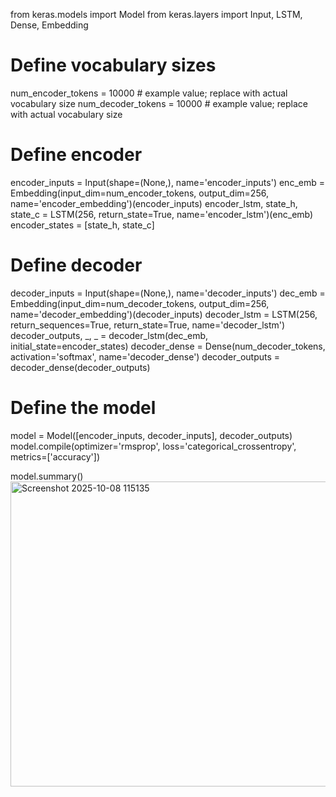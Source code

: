 from keras.models import Model
from keras.layers import Input, LSTM, Dense, Embedding

# Define vocabulary sizes
num_encoder_tokens = 10000  # example value; replace with actual vocabulary size
num_decoder_tokens = 10000  # example value; replace with actual vocabulary size

# Define encoder
encoder_inputs = Input(shape=(None,), name='encoder_inputs')
enc_emb = Embedding(input_dim=num_encoder_tokens, output_dim=256, name='encoder_embedding')(encoder_inputs)
encoder_lstm, state_h, state_c = LSTM(256, return_state=True, name='encoder_lstm')(enc_emb)
encoder_states = [state_h, state_c]

# Define decoder
decoder_inputs = Input(shape=(None,), name='decoder_inputs')
dec_emb = Embedding(input_dim=num_decoder_tokens, output_dim=256, name='decoder_embedding')(decoder_inputs)
decoder_lstm = LSTM(256, return_sequences=True, return_state=True, name='decoder_lstm')
decoder_outputs, _, _ = decoder_lstm(dec_emb, initial_state=encoder_states)
decoder_dense = Dense(num_decoder_tokens, activation='softmax', name='decoder_dense')
decoder_outputs = decoder_dense(decoder_outputs)

# Define the model
model = Model([encoder_inputs, decoder_inputs], decoder_outputs)
model.compile(optimizer='rmsprop', loss='categorical_crossentropy', metrics=['accuracy'])

model.summary()
<img width="630" height="488" alt="Screenshot 2025-10-08 115135" src="https://github.com/user-attachments/assets/eec75cde-350b-4d69-b619-934dc72b18eb" />
